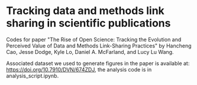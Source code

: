 # Tracking data and methods link sharing in scientific publications
Codes for paper "The Rise of Open Science: Tracking the Evolution and Perceived Value of Data and Methods Link-Sharing Practices" by Hancheng Cao, Jesse Dodge, Kyle Lo, Daniel A. McFarland, and Lucy Lu Wang.

Associated dataset we used to generate figures in the paper is available at:  https://doi.org/10.7910/DVN/674ZDJ, the analysis code is in analysis_script.ipynb.
